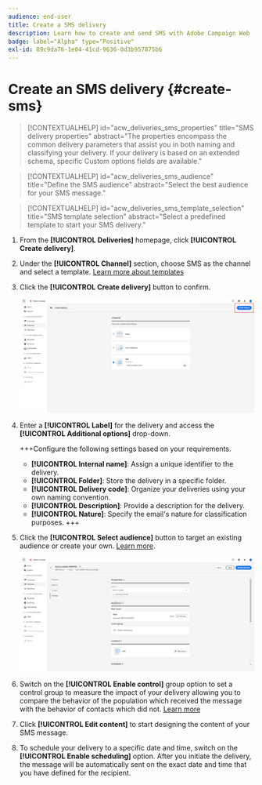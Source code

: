 ```yaml
---
audience: end-user
title: Create a SMS delivery
description: Learn how to create and send SMS with Adobe Campaign Web
badge: label="Alpha" type="Positive"
exl-id: 89c9da76-1e04-41cd-9636-0d3b957875b6
---
```

# Create an SMS delivery {#create-sms}

>[!CONTEXTUALHELP]
>id="acw_deliveries_sms_properties"
>title="SMS delivery properties"
>abstract="The properties encompass the common delivery parameters that assist you in both naming and classifying your delivery. If your delivery is based on an extended schema, specific Custom options fields are available."

>[!CONTEXTUALHELP]
>id="acw_deliveries_sms_audience"
>title="Define the SMS audience"
>abstract="Select the best audience for your SMS message."

>[!CONTEXTUALHELP]
>id="acw_deliveries_sms_template_selection"
>title="SMS template selection"
>abstract="Select a predefined template to start your SMS delivery."

1. From the **[!UICONTROL Deliveries]** homepage, click **[!UICONTROL Create delivery]**.

1. Under the **[!UICONTROL Channel]** section, choose SMS as the channel and select a template. [Learn more about templates](../msg/delivery-template.md)

1. Click the **[!UICONTROL Create delivery]** button to confirm.

    ![](assets/sms_create_1.png)

1. Enter a **[!UICONTROL Label]** for the delivery and access the **[!UICONTROL Additional options]** drop-down.

    +++Configure the following settings based on your requirements.
    * **[!UICONTROL Internal name]**: Assign a unique identifier to the delivery.
    * **[!UICONTROL Folder]**: Store the delivery in a specific folder.
    * **[!UICONTROL Delivery code]**: Organize your deliveries using your own naming convention.
    * **[!UICONTROL Description]**: Provide a description for the delivery.
    * **[!UICONTROL Nature]**: Specify the email's nature for classification purposes.
    +++

1. Click the **[!UICONTROL Select audience]** button to target an existing audience or create your own. [Learn more](../audience/about-audiences.md).

    ![](assets/sms_create_2.png)

1. Switch on the **[!UICONTROL Enable control]** group option to set a control group to measure the impact of your delivery allowing you to compare the behavior of the population which received the message with the behavior of contacts which did not. [Learn more](../audience/control-group.md)

1. Click **[!UICONTROL Edit content]** to start designing the content of your SMS message.

1. To schedule your delivery to a specific date and time, switch on the **[!UICONTROL Enable scheduling]** option. After you initiate the delivery, the message will be automatically sent on the exact date and time that you have defined for the recipient.

